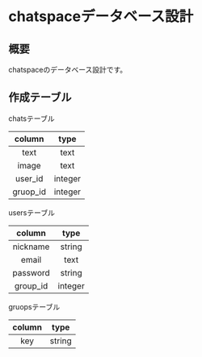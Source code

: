 # chatspaceデータベース設計  

## 概要  
chatspaceのデータベース設計です。  

## 作成テーブル  

chatsテーブル  

|column|type|
|:--:|:----:|
|text|text|
|image|text|
|user_id|integer|
|gruop_id|integer|  

usersテーブル  

|column|type|
|:--:|:----:|
|nickname|string|
|email|text|
|password|string|
|group_id|integer|

gruopsテーブル  

|column|type|
|:--:|:----:|
|key|string|
